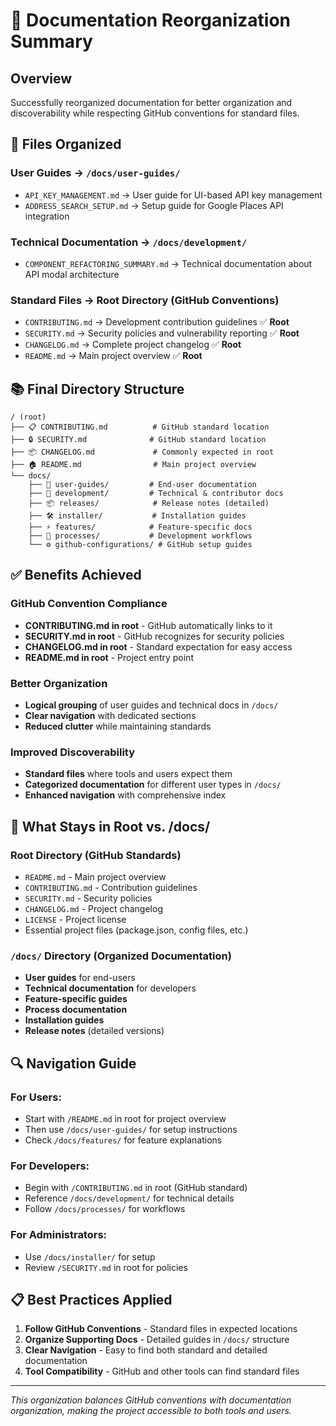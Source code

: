 # 📁 Documentation Reorganization Summary

## Overview

Successfully reorganized documentation for better organization and discoverability while respecting GitHub conventions for standard files.

## 🔄 Files Organized

### User Guides → `/docs/user-guides/`
- `API_KEY_MANAGEMENT.md` → User guide for UI-based API key management
- `ADDRESS_SEARCH_SETUP.md` → Setup guide for Google Places API integration

### Technical Documentation → `/docs/development/`
- `COMPONENT_REFACTORING_SUMMARY.md` → Technical documentation about API modal architecture

### Standard Files → **Root Directory** (GitHub Conventions)
- `CONTRIBUTING.md` → Development contribution guidelines ✅ **Root**
- `SECURITY.md` → Security policies and vulnerability reporting ✅ **Root**
- `CHANGELOG.md` → Complete project changelog ✅ **Root**
- `README.md` → Main project overview ✅ **Root**

## 📚 Final Directory Structure

```
/ (root)
├── 📋 CONTRIBUTING.md          # GitHub standard location
├── 🔒 SECURITY.md              # GitHub standard location  
├── 📦 CHANGELOG.md             # Commonly expected in root
├── 🏠 README.md                # Main project overview
└── docs/
    ├── 🚀 user-guides/         # End-user documentation
    ├── 🔧 development/         # Technical & contributor docs
    ├── 📦 releases/            # Release notes (detailed)
    ├── 🛠 installer/           # Installation guides
    ├── ⚡ features/            # Feature-specific docs
    ├── 🔄 processes/           # Development workflows
    └── ⚙️ github-configurations/ # GitHub setup guides
```

## ✅ Benefits Achieved

### **GitHub Convention Compliance**
- **CONTRIBUTING.md in root** - GitHub automatically links to it
- **SECURITY.md in root** - GitHub recognizes for security policies
- **CHANGELOG.md in root** - Standard expectation for easy access
- **README.md in root** - Project entry point

### **Better Organization**
- **Logical grouping** of user guides and technical docs in `/docs/`
- **Clear navigation** with dedicated sections
- **Reduced clutter** while maintaining standards

### **Improved Discoverability**
- **Standard files** where tools and users expect them
- **Categorized documentation** for different user types in `/docs/`
- **Enhanced navigation** with comprehensive index

## 🎯 What Stays in Root vs. /docs/

### **Root Directory** (GitHub Standards)
- `README.md` - Main project overview
- `CONTRIBUTING.md` - Contribution guidelines
- `SECURITY.md` - Security policies  
- `CHANGELOG.md` - Project changelog
- `LICENSE` - Project license
- Essential project files (package.json, config files, etc.)

### **`/docs/` Directory** (Organized Documentation)
- **User guides** for end-users
- **Technical documentation** for developers
- **Feature-specific guides**
- **Process documentation**
- **Installation guides**
- **Release notes** (detailed versions)

## 🔍 Navigation Guide

### **For Users:**
- Start with `/README.md` in root for project overview
- Then use `/docs/user-guides/` for setup instructions
- Check `/docs/features/` for feature explanations

### **For Developers:**
- Begin with `/CONTRIBUTING.md` in root (GitHub standard)
- Reference `/docs/development/` for technical details
- Follow `/docs/processes/` for workflows

### **For Administrators:**
- Use `/docs/installer/` for setup
- Review `/SECURITY.md` in root for policies

## 📋 Best Practices Applied

1. **Follow GitHub Conventions** - Standard files in expected locations
2. **Organize Supporting Docs** - Detailed guides in `/docs/` structure  
3. **Clear Navigation** - Easy to find both standard and detailed documentation
4. **Tool Compatibility** - GitHub and other tools can find standard files

---

*This organization balances GitHub conventions with documentation organization, making the project accessible to both tools and users.* 